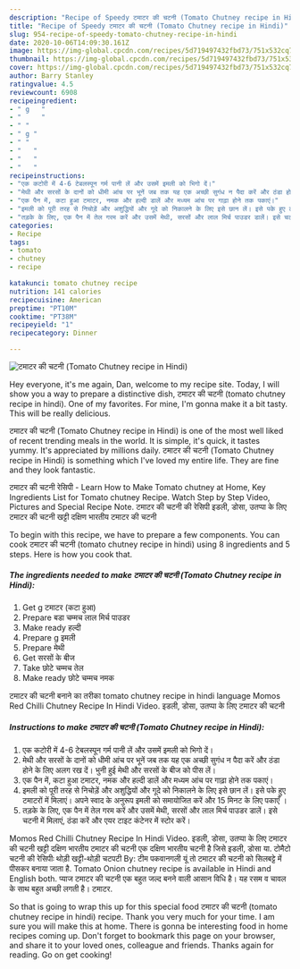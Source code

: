```yaml
---
description: "Recipe of Speedy टमाटर की चटनी (Tomato Chutney recipe in Hindi)"
title: "Recipe of Speedy टमाटर की चटनी (Tomato Chutney recipe in Hindi)"
slug: 954-recipe-of-speedy-tomato-chutney-recipe-in-hindi
date: 2020-10-06T14:09:30.161Z
image: https://img-global.cpcdn.com/recipes/5d719497432fbd73/751x532cq70/टमाटर-की-चटनी-tomato-chutney-recipe-in-hindi-recipe-main-photo.jpg
thumbnail: https://img-global.cpcdn.com/recipes/5d719497432fbd73/751x532cq70/टमाटर-की-चटनी-tomato-chutney-recipe-in-hindi-recipe-main-photo.jpg
cover: https://img-global.cpcdn.com/recipes/5d719497432fbd73/751x532cq70/टमाटर-की-चटनी-tomato-chutney-recipe-in-hindi-recipe-main-photo.jpg
author: Barry Stanley
ratingvalue: 4.5
reviewcount: 6908
recipeingredient:
- " g   "
- "     "
- " "
- " g "
- " "
- "   "
- "   "
- "   "
recipeinstructions:
- "एक कटोरी में 4-6 टेबलस्पून गर्म पानी लें और उसमें इमली को भिगो दें।"
- "मेथी और सरसों के दानों को धीमी आंच पर भूनें जब तक यह एक अच्छी सुगंध न पैदा करें और ठंडा होने के लिए अलग रख दें। भुनी हुई मेथी और सरसों के बीज को पीस लें।"
- "एक पैन में, कटा हुआ टमाटर, नमक और हल्दी डालें और मध्यम आंच पर गाढ़ा होने तक पकाएं।"
- "इमली को पूरी तरह से निचोड़ें और अशुद्धियों और गूदे को निकालने के लिए इसे छान लें। इसे पके हुए टमाटरों में मिलाएं। अपने स्वाद के अनुरूप इमली को समायोजित करें और 15 मिनट के लिए पकाएँ ।"
- "तड़के के लिए, एक पैन में तेल गरम करें और उसमें मेथी, सरसों और लाल मिर्च पाउडर डालें। इसे चटनी में मिलाएं, ठंडा करें और एयर टाइट कंटेनर में स्टोर करें।"
categories:
- Recipe
tags:
- tomato
- chutney
- recipe

katakunci: tomato chutney recipe 
nutrition: 141 calories
recipecuisine: American
preptime: "PT10M"
cooktime: "PT38M"
recipeyield: "1"
recipecategory: Dinner

---
```



![टमाटर की चटनी (Tomato Chutney recipe in Hindi)](https://img-global.cpcdn.com/recipes/5d719497432fbd73/751x532cq70/टमाटर-की-चटनी-tomato-chutney-recipe-in-hindi-recipe-main-photo.jpg)

Hey everyone, it's me again, Dan, welcome to my recipe site. Today, I will show you a way to prepare a distinctive dish, टमाटर की चटनी (tomato chutney recipe in hindi). One of my favorites. For mine, I'm gonna make it a bit tasty. This will be really delicious.

टमाटर की चटनी (Tomato Chutney recipe in Hindi) is one of the most well liked of recent trending meals in the world. It is simple, it's quick, it tastes yummy. It's appreciated by millions daily. टमाटर की चटनी (Tomato Chutney recipe in Hindi) is something which I've loved my entire life. They are fine and they look fantastic.

टमाटर की चटनी रेसिपी - Learn How to Make Tomato chutney at Home, Key Ingredients List for Tomato chutney Recipe. Watch Step by Step Video, Pictures and Special Recipe Note. टमाटर की चटनी की रेसिपी इडली, डोसा, उतप्पा के लिए टमाटर की चटनी खट्टी दक्षिण भारतीय टमाटर की चटनी


To begin with this recipe, we have to prepare a few components. You can cook टमाटर की चटनी (tomato chutney recipe in hindi) using 8 ingredients and 5 steps. Here is how you cook that.

<!--inarticleads1-->

##### The ingredients needed to make टमाटर की चटनी (Tomato Chutney recipe in Hindi):

1. Get  g टमाटर (कटा हुआ)
1. Prepare  बडा चम्मच लाल मिर्च पाउडर
1. Make ready  हल्दी
1. Prepare  g इमली
1. Prepare  मेथी
1. Get  सरसों के बीज
1. Take  छोटे चम्मच तेल
1. Make ready  छोटे चम्मच नमक


टमाटर की चटनी बनाने का तरीका tomato chutney recipe in hindi language Momos Red Chilli Chutney Recipe In Hindi Video. इडली, डोसा, उतप्पा के लिए टमाटर की चटनी 

<!--inarticleads2-->

##### Instructions to make टमाटर की चटनी (Tomato Chutney recipe in Hindi):

1. एक कटोरी में 4-6 टेबलस्पून गर्म पानी लें और उसमें इमली को भिगो दें।
1. मेथी और सरसों के दानों को धीमी आंच पर भूनें जब तक यह एक अच्छी सुगंध न पैदा करें और ठंडा होने के लिए अलग रख दें। भुनी हुई मेथी और सरसों के बीज को पीस लें।
1. एक पैन में, कटा हुआ टमाटर, नमक और हल्दी डालें और मध्यम आंच पर गाढ़ा होने तक पकाएं।
1. इमली को पूरी तरह से निचोड़ें और अशुद्धियों और गूदे को निकालने के लिए इसे छान लें। इसे पके हुए टमाटरों में मिलाएं। अपने स्वाद के अनुरूप इमली को समायोजित करें और 15 मिनट के लिए पकाएँ ।
1. तड़के के लिए, एक पैन में तेल गरम करें और उसमें मेथी, सरसों और लाल मिर्च पाउडर डालें। इसे चटनी में मिलाएं, ठंडा करें और एयर टाइट कंटेनर में स्टोर करें।


Momos Red Chilli Chutney Recipe In Hindi Video. इडली, डोसा, उतप्पा के लिए टमाटर की चटनी खट्टी दक्षिण भारतीय टमाटर की चटनी एक दक्षिण भारतीय चटनी है जिसे इडली, डोसा या. टोमैटो चटनी की रेसिपीः थोड़ी खट्टी-थोड़ी चटपटी By: टीम पकवानगली यूं तो टमाटर की चटनी को सिलबट्टे में पीसकर बनाया जाता है. Tomato Onion chutney recipe is available in Hindi and English both. प्याज टमाटर की चटनी एक बहुत जल्द बनने वाली आसान विधि है। यह रसम व चावल के साथ बहुत अच्छी लगती है। टमाटर. 

So that is going to wrap this up for this special food टमाटर की चटनी (tomato chutney recipe in hindi) recipe. Thank you very much for your time. I am sure you will make this at home. There is gonna be interesting food in home recipes coming up. Don't forget to bookmark this page on your browser, and share it to your loved ones, colleague and friends. Thanks again for reading. Go on get cooking!
